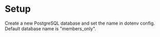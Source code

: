 # Setup

Create a new PostgreSQL database and set the name in dotenv config. Default database name is "members_only".
